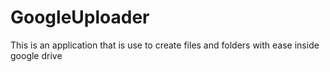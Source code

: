 # GoogleUploader
This is an application that is use to create files and folders with ease inside google drive
